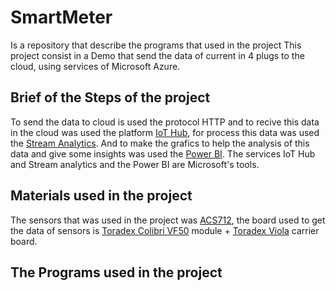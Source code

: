 
# SmartMeter
Is a repository that describe the programs that used in the project
This project consist in a Demo that send the data of current in 4 plugs to the cloud, using services of Microsoft Azure.

## Brief of the Steps of the project

To send the data to cloud is used the protocol HTTP and to recive this data in the cloud was used the platform [IoT Hub](https://azure.microsoft.com/pt-br/services/iot-hub/), for process this data was used the [Stream Analytics](https://azure.microsoft.com/pt-pt/services/stream-analytics/).  And to make the grafics to help the analysis of this data and give some insights was used the [Power BI](https://powerbi.microsoft.com/pt-br/). The services IoT Hub and Stream analytics and the Power BI are Microsoft's tools.  
 
## Materials used in the project

The sensors that was used in the project was [ACS712](http://img.filipeflop.com/files/download/Datasheet_ACS712.pdf), the board used to get the data of sensors is [Toradex Colibri VF50](http://developer.toradex.com/products/colibri-vf50)  module + [Toradex Viola](http://developer.toradex.com/products/viola-carrier-board) carrier board.

## The Programs used in the project
